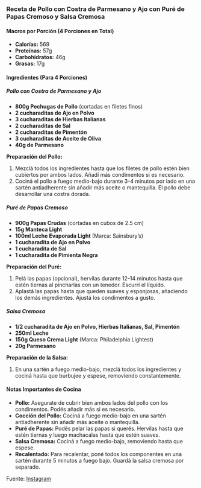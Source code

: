 ### **Receta de Pollo con Costra de Parmesano y Ajo con Puré de Papas Cremoso y Salsa Cremosa**

#### **Macros por Porción (4 Porciones en Total)**

- **Calorías:** 569
- **Proteínas:** 57g
- **Carbohidratos:** 46g
- **Grasas:** 17g

#### **Ingredientes (Para 4 Porciones)**

##### **Pollo con Costra de Parmesano y Ajo**

- **800g Pechugas de Pollo** (cortadas en filetes finos)
- **2 cucharaditas de Ajo en Polvo**
- **3 cucharaditas de Hierbas Italianas**
- **2 cucharaditas de Sal**
- **2 cucharaditas de Pimentón**
- **3 cucharaditas de Aceite de Oliva**
- **40g de Parmesano**

**Preparación del Pollo:**
1. Mezclá todos los ingredientes hasta que los filetes de pollo estén bien cubiertos por ambos lados. Añadí más condimentos si es necesario.
2. Cociná el pollo a fuego medio-bajo durante 3-4 minutos por lado en una sartén antiadherente sin añadir más aceite o mantequilla. El pollo debe desarrollar una costra dorada.

##### **Puré de Papas Cremoso**

- **900g Papas Crudas** (cortadas en cubos de 2.5 cm)
- **15g Manteca Light**
- **100ml Leche Evaporada Light** (Marca: Sainsbury’s)
- **1 cucharadita de Ajo en Polvo**
- **1 cucharadita de Sal**
- **1 cucharadita de Pimienta Negra**

**Preparación del Puré:**
1. Pelá las papas (opcional), hervilas durante 12-14 minutos hasta que estén tiernas al pincharlas con un tenedor. Escurrí el líquido.
2. Aplastá las papas hasta que queden suaves y esponjosas, añadiendo los demás ingredientes. Ajustá los condimentos a gusto.

##### **Salsa Cremosa**

- **1/2 cucharadita de Ajo en Polvo, Hierbas Italianas, Sal, Pimentón**
- **250ml Leche**
- **150g Queso Crema Light** (Marca: Philadelphia Lightest)
- **20g Parmesano**

**Preparación de la Salsa:**
1. En una sartén a fuego medio-bajo, mezclá todos los ingredientes y cociná hasta que burbujee y espese, removiendo constantemente.

#### **Notas Importantes de Cocina**

- **Pollo:** Asegurate de cubrir bien ambos lados del pollo con los condimentos. Podés añadir más si es necesario.
- **Cocción del Pollo:** Cociná a fuego medio-bajo en una sartén antiadherente sin añadir más aceite o mantequilla. 
- **Puré de Papas:** Podés pelar las papas si querés. Hervilas hasta que estén tiernas y luego machacalas hasta que estén suaves.
- **Salsa Cremosa:** Cociná a fuego medio-bajo, removiendo hasta que espese.
- **Recalentado:** Para recalentar, poné todos los componentes en una sartén durante 5 minutos a fuego bajo. Guardá la salsa cremosa por separado.

Fuente: [Instagram](https://www.instagram.com/p/C8wkXlIIDDv/)
